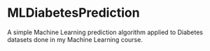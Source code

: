 # MLDiabetesPrediction
A simple Machine Learning prediction algorithm applied to Diabetes datasets done in my Machine Learning course.
